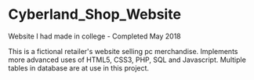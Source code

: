 # Cyberland_Shop_Website
Website I had made in college - Completed May 2018

This is a fictional retailer's website selling pc merchandise. Implements more advanced uses of HTML5, CSS3, PHP, SQL and Javascript. Multiple tables in database are at use in this project.
